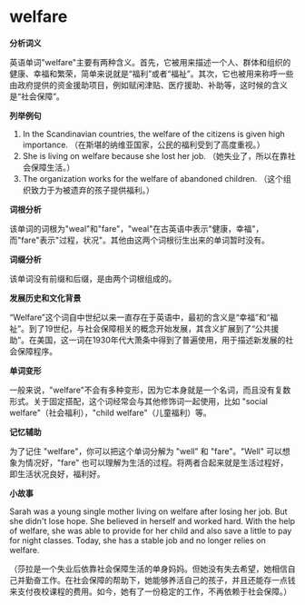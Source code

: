 # welfare

**分析词义**

  

英语单词"welfare"主要有两种含义。首先，它被用来描述一个人、群体和组织的健康、幸福和繁荣，简单来说就是“福利”或者“福祉”。其次，它也被用来称呼一些由政府提供的资金援助项目，例如赋闲津贴、医疗援助、补助等，这时候的含义是“社会保障”。

  

**列举例句**

  

1.  In the Scandinavian countries, the welfare of the citizens is given high importance. （在斯堪的纳维亚国家，公民的福利受到了高度重视。）
2.  She is living on welfare because she lost her job. （她失业了，所以在靠社会保障生活。）
3.  The organization works for the welfare of abandoned children. （这个组织致力于为被遗弃的孩子提供福利。）

  

**词根分析**

  

该单词的词根为"weal"和"fare"，"weal"在古英语中表示"健康，幸福"，而"fare"表示"过程，状况"。其他由这两个词根衍生出来的单词暂时没有。

  

**词缀分析**

  

该单词没有前缀和后缀，是由两个词根组成的。

  

**发展历史和文化背景**

  

“Welfare”这个词自中世纪以来一直存在于英语中，最初的含义是“幸福”和“福祉”。到了19世纪，与社会保障相关的概念开始发展，其含义扩展到了“公共援助”。在美国，这一词在1930年代大萧条中得到了普遍使用，用于描述新发展的社会保障程序。

  

**单词变形**

  

一般来说，"welfare"不会有多种变形，因为它本身就是一个名词，而且没有复数形式。关于固定搭配，这个词经常会与其他修饰词一起使用，比如 "social welfare"（社会福利），"child welfare"（儿童福利）等。

  

**记忆辅助**

  

为了记住 "welfare"，你可以把这个单词分解为 "well" 和 "fare"。"Well" 可以想象为情况好，"fare" 也可以理解为生活的过程。将两者合起来就是生活过程好，即生活状况良好，福利好。

  

**小故事**

  

Sarah was a young single mother living on welfare after losing her job. But she didn't lose hope. She believed in herself and worked hard. With the help of welfare, she was able to provide for her child and also save a little to pay for night classes. Today, she has a stable job and no longer relies on welfare.

  

（莎拉是一个失业后依靠社会保障生活的单身妈妈。但她没有失去希望，她相信自己并勤奋工作。在社会保障的帮助下，她能够养活自己的孩子，并且还能存一点钱来支付夜校课程的费用。如今，她有了一份稳定的工作，不再依赖于社会保障。）
